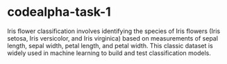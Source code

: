 # codealpha-task-1
Iris flower classification involves identifying the species of Iris flowers (Iris setosa, Iris versicolor, and Iris virginica) based on measurements of sepal length, sepal width, petal length, and petal width. This classic dataset is widely used in machine learning to build and test classification models.
